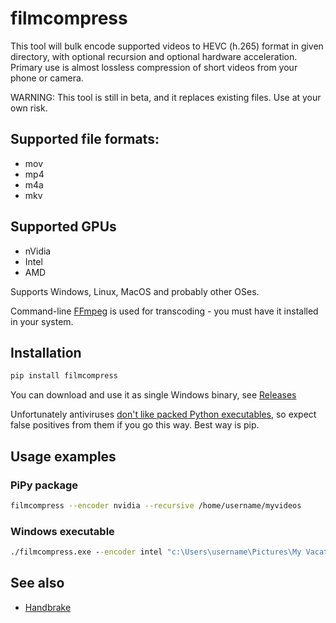 # filmcompress

This tool will bulk encode supported videos to HEVC (h.265) format in given directory, with optional recursion and optional hardware acceleration. Primary use is almost lossless compression of short videos from your phone or camera.

WARNING: This tool is still in beta, and it replaces existing files. Use at your own risk.

## Supported file formats:

* mov
* mp4
* m4a
* mkv

## Supported GPUs

* nVidia
* Intel
* AMD

Supports Windows, Linux, MacOS and probably other OSes.

Command-line [FFmpeg](https://ffmpeg.org/) is used for transcoding - you must have it installed in your system.

## Installation

```sh
pip install filmcompress
```

You can download and use it as single Windows binary, see [Releases](https://github.com/varnav/filmcompress/releases/)

Unfortunately antiviruses [don't like packed Python executables](https://github.com/pyinstaller/pyinstaller/issues?q=is%3Aissue+virus), so expect false positives from them if you go this way. Best way is pip.

## Usage examples

### PiPy package

```sh
filmcompress --encoder nvidia --recursive /home/username/myvideos
```

### Windows executable

```cmd
./filmcompress.exe --encoder intel "c:\Users\username\Pictures\My Vacation"
```

## See also

* [Handbrake](https://handbrake.fr/)

